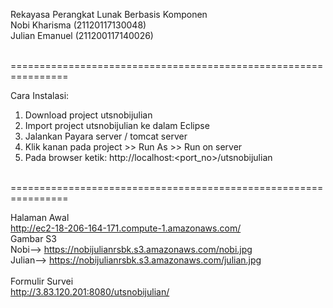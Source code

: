 Rekayasa Perangkat Lunak Berbasis Komponen<br>
Nobi Kharisma (21120117130048)<br>
Julian Emanuel (211200117140026)<br><br>

================================================================<br>

Cara Instalasi:
1. Download project utsnobijulian
2. Import project utsnobijulian ke dalam Eclipse
3. Jalankan  Payara server / tomcat server
4. Klik kanan pada project >> Run As >> Run on server
5. Pada browser ketik: http://localhost:<port_no>/utsnobijulian
<br>
================================================================<br>

Halaman Awal<br>
http://ec2-18-206-164-171.compute-1.amazonaws.com/
<br>
Gambar S3 <br>
Nobi--> https://nobijulianrsbk.s3.amazonaws.com/nobi.jpg
<br>Julian--> https://nobijulianrsbk.s3.amazonaws.com/julian.jpg
<br><br>
Formulir Survei<br>
http://3.83.120.201:8080/utsnobijulian/
